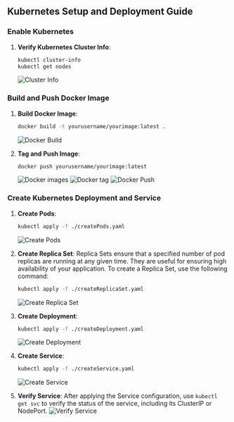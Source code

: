 ## Kubernetes Setup and Deployment Guide

### Enable Kubernetes

1. **Verify Kubernetes Cluster Info**:
    ```bash
    kubectl cluster-info
    kubectl get nodes
    ```
    ![Cluster Info](https://github.com/gaurav3444/sit323-737-2024-t1--prac7p/assets/66586901/8aa60a28-e84d-486e-8dc2-dcb8e4f516bb)


### Build and Push Docker Image

1. **Build Docker Image**:
    ```bash
    docker build -t yourusername/yourimage:latest .
    ```
    ![Docker Build](https://github.com/gaurav3444/sit323-737-2024-t1--prac7p/assets/66586901/8718a482-8f9a-4f04-8ce1-dadfc80a18b8)


2. **Tag and Push Image**:
    ```bash
    docker push yourusername/yourimage:latest
    ```
    ![Docker images](https://github.com/gaurav3444/sit323-737-2024-t1--prac7p/assets/66586901/324fc272-189c-4d01-b2d1-f27ddb3c2062)
    ![Docker tag](https://github.com/gaurav3444/sit323-737-2024-t1--prac7p/assets/66586901/68971201-2a38-46e5-afe1-1c21b170bb0d)
    ![Docker Push](https://github.com/gaurav3444/sit323-737-2024-t1--prac7p/assets/66586901/5c4fd9c1-86e7-4f9c-8275-db84158fcaab)


### Create Kubernetes Deployment and Service

1. **Create Pods**:
    ```bash
    kubectl apply -f ./createPods.yaml
    ```
    ![Create Pods](https://github.com/gaurav3444/sit323-737-2024-t1--prac7p/assets/66586901/a2e43063-9dbd-4795-919f-c3e7bb80c394)


2. **Create Replica Set**:
   Replica Sets ensure that a specified number of pod replicas are running at any given time. They are useful for ensuring high availability of your application.
   To create a Replica Set, use the following command:
    ```bash
    kubectl apply -f ./createReplicaSet.yaml
    ```
    ![Create Replica Set](https://github.com/gaurav3444/sit323-737-2024-t1--prac7p/assets/66586901/fd263aac-abf0-49ee-b340-13ac4622c730)


4. **Create Deployment**:
    ```bash
    kubectl apply -f ./createDeployment.yaml
    ```
    ![Create Deployment](https://github.com/gaurav3444/sit323-737-2024-t1--prac7p/assets/66586901/d2afba9e-e1da-4c3e-8b40-c5fc09e503ad)
 

5. **Create Service**:
    ```bash
    kubectl apply -f ./createService.yaml
    ```
    ![Create Service](https://github.com/gaurav3444/sit323-737-2024-t1--prac7p/assets/66586901/8fdfef71-5469-4d76-8a5b-1e55d7f9dd6c)

6. **Verify Service**:
    After applying the Service configuration, use `kubectl get svc` to verify the status of the service, including its ClusterIP or NodePort.
    ![Verify Service](https://github.com/gaurav3444/sit323-737-2024-t1--prac7p/assets/66586901/e17ef0db-9f43-47d6-8471-d338661f66b9)
